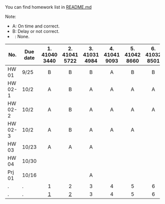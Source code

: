 You can find homework list in <a href="https://github.com/cnchenpu/data-comm/blob/master/README.md#homework--project"> README.md </a>

Note: <br>
- A: On time and correct.
- B: Delay or not correct.
- &nbsp;&nbsp;: None.  

|No.|Due date|1. 41040 3440|2. 41041 5722|3. 41031 4984|4. 41041 9093|5. 41042 8660|6. 41032 8501|7. 41032 8755|8. 41031 5257|9. 41032 8747|a. 41022 6238|b. 41022 6335|c. 41012 4575|d. 41052 8193|e. 41032 8462|f. 41032 8810|
|----|----|:----:|:----:|:----:|:----:|:----:|:----:|:----:|:----:|:----:|:----:|:----:|:----:|:----:|:----:|:----:|
|HW 01  |9/25|B|B|B|A|B|B| |B|B| | | |A| | |
|HW 02-1|10/2|A|B|A|A|A|A|A|A|A| | | |A| | |
|HW 02-2|10/2|A|B|A|A|A|A|A|A|A|A|A| |A| | |
|HW 02-3|10/2|A|B|A|A|A| |A|A|A|A|A| |A| | |
|HW 03 |10/23|A|A|A| | | | | | | | | | | | |
|HW 04 |10/30| | | | | | | | | | | | | | | |
|Prj 01|10/16| | |A| | | | | | | |A| |A| | |
|.     |.    |1|2|3|4|5|6|7|8|9|a|b|c|d|e|f|
|.     |.    |<a href="https://github.com/jiaxling/Homework">1</a>|<a href="https://github.com/miou3596/data-comm-hw">2</a>|3|4|5|6|7|8|9|a|b|c|d|e|f|
